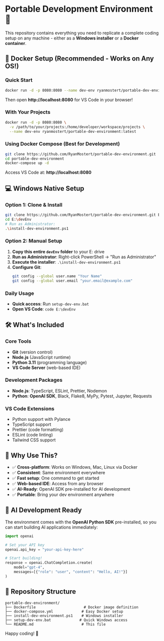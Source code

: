 # Portable Development Environment 🚀

This repository contains everything you need to replicate a complete coding setup on any machine - either as a **Windows installer** or a **Docker container**.

## 🐳 Docker Setup (Recommended - Works on Any OS!)

### Quick Start
```bash
docker run -d -p 8080:8080 --name dev-env ryanmostert/portable-dev-environment:latest
```
Then open **http://localhost:8080** for VS Code in your browser!

### With Your Projects
```bash
docker run -d -p 8080:8080 \
  -v /path/to/your/projects:/home/developer/workspace/projects \
  --name dev-env ryanmostert/portable-dev-environment:latest
```

### Using Docker Compose (Best for Development)
```bash
git clone https://github.com/RyanMostert/portable-dev-environment.git
cd portable-dev-environment
docker-compose up -d
```
Access VS Code at: **http://localhost:8080**

## 💻 Windows Native Setup

### Option 1: Clone & Install
```bash
git clone https://github.com/RyanMostert/portable-dev-environment.git E:\devEnv
cd E:\devEnv
# Run as Administrator:
.\install-dev-environment.ps1
```

### Option 2: Manual Setup
1. **Copy this entire `devEnv` folder** to your E: drive  
2. **Run as Administrator**: Right-click PowerShell → "Run as Administrator"
3. **Execute the installer**: `.\install-dev-environment.ps1`
4. **Configure Git**:
   ```bash
   git config --global user.name "Your Name"
   git config --global user.email "your.email@example.com"
   ```

### Daily Usage
- **Quick access**: Run `setup-dev-env.bat`
- **Open VS Code**: `code E:\devEnv`

## 🛠 What's Included

### Core Tools
- **Git** (version control)
- **Node.js** (JavaScript runtime)  
- **Python 3.11** (programming language)
- **VS Code Server** (web-based IDE)

### Development Packages
- **Node.js**: TypeScript, ESLint, Prettier, Nodemon
- **Python**: **OpenAI SDK**, Black, Flake8, MyPy, Pytest, Jupyter, Requests

### VS Code Extensions
- Python support with Pylance
- TypeScript support  
- Prettier (code formatting)
- ESLint (code linting)
- Tailwind CSS support

## 🌟 Why Use This?

- ✅ **Cross-platform**: Works on Windows, Mac, Linux via Docker
- ✅ **Consistent**: Same environment everywhere
- ✅ **Fast setup**: One command to get started
- ✅ **Web-based IDE**: Access from any browser
- ✅ **AI-Ready**: OpenAI SDK pre-installed for AI development
- ✅ **Portable**: Bring your dev environment anywhere

## 🤖 AI Development Ready

The environment comes with the **OpenAI Python SDK** pre-installed, so you can start building AI applications immediately:

```python
import openai

# Set your API key
openai.api_key = "your-api-key-here"

# Start building!
response = openai.ChatCompletion.create(
    model="gpt-4",
    messages=[{"role": "user", "content": "Hello, AI!"}]
)
```

## 📁 Repository Structure
```
portable-dev-environment/
├── Dockerfile                      # Docker image definition
├── docker-compose.yml             # Easy Docker setup
├── install-dev-environment.ps1    # Windows installer
├── setup-dev-env.bat             # Quick Windows access
└── README.md                      # This file
```

Happy coding! 🎯
